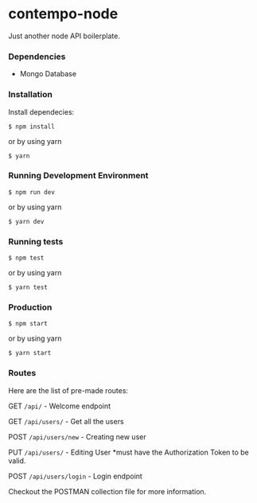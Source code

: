 # contempo-node
Just another node API boilerplate.

### Dependencies
- Mongo Database


### Installation
Install dependecies:

```
$ npm install
```
or by using yarn
```
$ yarn
```

### Running Development Environment
```
$ npm run dev
```
or by using yarn
```
$ yarn dev
```

### Running tests
```
$ npm test
```
or by using yarn
```
$ yarn test
```

### Production
```
$ npm start
```
or by using yarn
```
$ yarn start
```

### Routes
Here are the list of pre-made routes:

GET `/api/` - Welcome endpoint

GET `/api/users/` - Get all the users

POST `/api/users/new` - Creating new user

PUT `/api/users/` - Editing User *must have the Authorization Token to be valid.

POST `/api/users/login` - Login endpoint

Checkout the POSTMAN collection file for more information.
